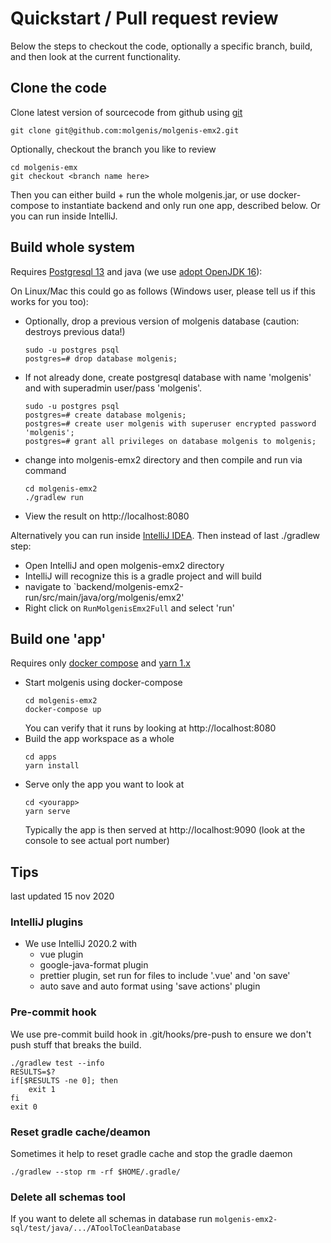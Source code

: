 # Quickstart / Pull request review

Below the steps to checkout the code, optionally a specific branch, build, and then look at the current functionality.

## Clone the code

Clone latest version of sourcecode from github using [git](https://git-scm.com/downloads)

```
git clone git@github.com:molgenis/molgenis-emx2.git
```

Optionally, checkout the branch you like to review

```
cd molgenis-emx
git checkout <branch name here>
```

Then you can either build + run the whole molgenis.jar, or use docker-compose to instantiate backend and only run one
app, described below. Or you can run inside IntelliJ.

## Build whole system

Requires [Postgresql 13](https://www.postgresql.org/download/) and java (we use
[adopt OpenJDK 16](https://adoptopenjdk.net/)):

On Linux/Mac this could go as follows (Windows user, please tell us if this works for you too):

* Optionally, drop a previous version of molgenis database (caution: destroys previous data!)
  ```console
  sudo -u postgres psql
  postgres=# drop database molgenis;
  ```
* If not already done, create postgresql database with name 'molgenis' and with superadmin user/pass 'molgenis'.
  ```console
  sudo -u postgres psql
  postgres=# create database molgenis;
  postgres=# create user molgenis with superuser encrypted password 'molgenis';
  postgres=# grant all privileges on database molgenis to molgenis;
  ```
* change into molgenis-emx2 directory and then compile and run via command
   ```
   cd molgenis-emx2
   ./gradlew run
   ```
* View the result on http://localhost:8080

Alternatively you can run inside [IntelliJ IDEA](https://www.jetbrains.com/idea/). Then instead of last ./gradlew step:

* Open IntelliJ and open molgenis-emx2 directory
* IntelliJ will recognize this is a gradle project and will build
* navigate to `backend/molgenis-emx2-run/src/main/java/org/molgenis/emx2'
* Right click on `RunMolgenisEmx2Full` and select 'run'

## Build one 'app'

Requires only [docker compose](https://docs.docker.com/compose/) and [yarn 1.x](https://yarnpkg.com/)

* Start molgenis using docker-compose
  ```console
  cd molgenis-emx2
  docker-compose up
  ```
  You can verify that it runs by looking at http://localhost:8080
* Build the app workspace as a whole
  ```console
  cd apps
  yarn install
  ```
* Serve only the app you want to look at
  ```console
  cd <yourapp>
  yarn serve
  ```
  Typically the app is then served at http://localhost:9090 (look at the console to see actual port number)

## Tips

last updated 15 nov 2020

### IntelliJ plugins

* We use IntelliJ 2020.2 with
    * vue plugin
    * google-java-format plugin
    * prettier plugin, set run for files to include '.vue' and 'on save'
    * auto save and auto format using 'save actions' plugin

### Pre-commit hook

We use pre-commit build hook in .git/hooks/pre-push to ensure we don't push stuff that breaks the build.

```
./gradlew test --info
RESULTS=$?
if[$RESULTS -ne 0]; then
    exit 1
fi
exit 0
```

### Reset gradle cache/deamon

Sometimes it help to reset gradle cache and stop the gradle daemon

```
./gradlew --stop rm -rf $HOME/.gradle/
```

### Delete all schemas tool

If you want to delete all schemas in database run
```molgenis-emx2-sql/test/java/.../AToolToCleanDatabase```